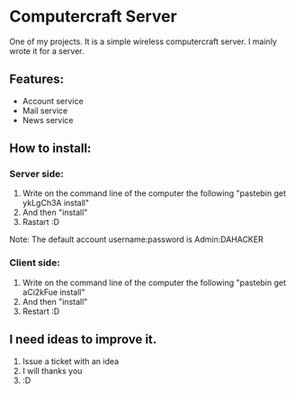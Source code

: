 # Computercraft Server

One of my projects. It is a simple wireless computercraft server.
I mainly wrote it for a server.

## Features:
 * Account service
 * Mail service
 * News service
 
## How to install:
### Server side:
1. Write on the command line of the computer the following "pastebin get ykLgCh3A install"
2. And then "install"
3. Rastart :D

Note: The default account username:password is Admin:DAHACKER

### Client side:
1. Write on the command line of the computer the following "pastebin get aCi2kFue install"
2. And then "install"
3. Restart :D
 
## I need ideas to improve it.
1. Issue a ticket with an idea
2. I will thanks you
3. :D
